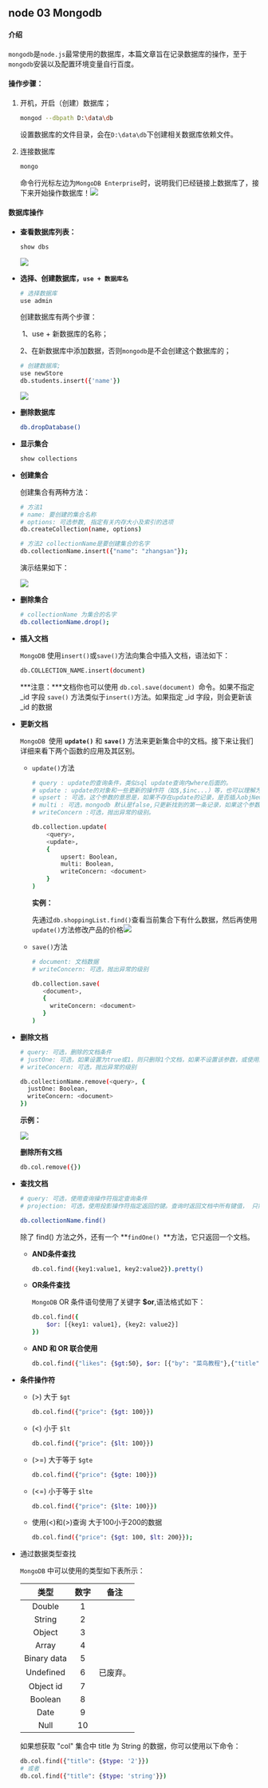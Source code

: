 ## node 03 Mongodb

#### 介绍

​		`mongodb`是`node.js`最常使用的数据库，本篇文章旨在记录数据库的操作，至于`mongodb`安装以及配置环境变量自行百度。

#### 操作步骤：

1. 开机，开启（创建）数据库；

   ```bash
   mongod --dbpath D:\data\db
   ```

   设置数据库的文件目录，会在`D:\data\db`下创建相关数据库依赖文件。

2. 连接数据库

   ```bash
   mongo
   ```

   命令行光标左边为`MongoDB Enterprise`时，说明我们已经链接上数据库了，接下来开始操作数据库！![](../image/mongodb.png)

#### 数据库操作

+ **查看数据库列表：**

  ```bash
  show dbs
  ```

  ![](../image/mongodb_showdbs.png)

+ **选择、创建数据库，`use + 数据库名`**

  ```bash
  # 选择数据库
  use admin
  ```

  创建数据库有两个步骤：

  ​	1、use + 新数据库的名称；

  ​	2、在新数据库中添加数据，否则`mongodb`是不会创建这个数据库的；

  ```bash
  # 创建数据库;
  use newStore
  db.students.insert({'name'})
  ```

  ![](../image/mongodb_createdb.png)

+ **删除数据库**

  ```bash
  db.dropDatabase()
  ```

+ **显示集合**

  ```bash
  show collections
  ```

  

+ **创建集合**

  创建集合有两种方法：

  ```bash
  # 方法1
  # name: 要创建的集合名称
  # options: 可选参数, 指定有关内存大小及索引的选项
  db.createCollection(name, options)
  
  # 方法2 collectionName是要创建集合的名字
  db.collectionName.insert({"name": "zhangsan"});
  ```

  演示结果如下：

  ![](../image/mongodb_createCollection.png)

+ **删除集合**

  ```bash
  # collectionName 为集合的名字
  db.collectionName.drop();
  ```

+ **插入文档**

  `MongoDB` 使用` insert() `或` save() `方法向集合中插入文档，语法如下：

  ```bash
  db.COLLECTION_NAME.insert(document)
  ```

  ***注意：***文档你也可以使用 `db.col.save(document) `命令。如果不指定 _id 字段 `save()` 方法类似于` insert() `方法。如果指定 _id 字段，则会更新该 _id 的数据

+ **更新文档**

  `MongoDB `使用 **`update()`** 和 **`save()`** 方法来更新集合中的文档。接下来让我们详细来看下两个函数的应用及其区别。

  + `update()`方法

    ```bash
    # query : update的查询条件，类似sql update查询内where后面的。
    # update : update的对象和一些更新的操作符（如$,$inc...）等，也可以理解为sql update查询内set后面的
    # upsert : 可选，这个参数的意思是，如果不存在update的记录，是否插入objNew,true为插入，默认是false，不插入。
    # multi : 可选，mongodb 默认是false,只更新找到的第一条记录，如果这个参数为true,就把按条件查出来多条记录全部更新。
    # writeConcern :可选，抛出异常的级别。
    
    db.collection.update(
    	<query>,
        <update>, 
        {
        	upsert: Boolean,
        	multi: Boolean,
        	writeConcern: <document>
    	}
    )
    ```

    **实例：**

    先通过`db.shoppingList.find()`查看当前集合下有什么数据，然后再使用`update()`方法修改产品的价格![](../image/mongodb_update.png)

  + `save()`方法

    ```bash
    # document: 文档数据
    # writeConcern: 可选，抛出异常的级别
    
    db.collection.save(
       <document>,
       {
         writeConcern: <document>
       }
    )
    ```

+ **删除文档**

  ```bash
  # query: 可选，删除的文档条件
  # justOne: 可选，如果设置为true或1，则只删除1个文档，如果不设置该参数，或使用默认值false，则删除所有匹配条件的文档。
  # writeConcern: 可选，抛出异常的级别
  
  db.collectionName.remove(<query>, {
  	justOne: Boolean,
  	writeConcern: <document>
  })
  ```

  **示例：**

  ![](../image/mongodb_remove.png)

  **删除所有文档**

  ```bash
  db.col.remove({})
  ```

+ **查找文档**

  ```bash
  # query: 可选，使用查询操作符指定查询条件
  # projection: 可选，使用投影操作符指定返回的键。查询时返回文档中所有键值， 只需省略该参数即可（默认省略）。
  
  db.collectionName.find()
  ```

  除了 find() 方法之外，还有一个 **`findOne() `**方法，它只返回一个文档。

  + **AND条件查找**

    ```bash
    db.col.find({key1:value1, key2:value2}).pretty()
    ```

  + **OR条件查找**

    `MongoDB` OR 条件语句使用了关键字 **$or**,语法格式如下：

    ```bash
    db.col.find({
    	$or: [{key1: value1}, {key2: value2}]
    })
    ```

  + **AND 和 OR 联合使用**

    ```bash
    db.col.find({"likes": {$gt:50}, $or: [{"by": "菜鸟教程"},{"title": "MongoDB 教程"}]}).pretty()
    ```

+ **条件操作符**

  + (>)	大于	`$gt`

    ```bash
    db.col.find({"price": {$gt: 100}})
    ```

  + (<)    小于    `$lt`

    ```bash
    db.col.find({"price": {$lt: 100}})
    ```

  + (>=)    大于等于    `$gte`

    ```bash
    db.col.find({"price": {$gte: 100}})
    ```

  + (<=)    小于等于   `$lte`

    ```bash
    db.col.find({"price": {$lte: 100}})
    ```

  + 使用(<)和(>)查询 大于100小于200的数据

    ```bash
    db.col.find({"price": {$gt: 100, $lt: 200}});
    ```

+ 通过数据类型查找

  `MongoDB` 中可以使用的类型如下表所示：

  |    类型     | 数字 |   备注   |
  | :---------: | :--: | :------: |
  |   Double    |  1   |          |
  |   String    |  2   |          |
  |   Object    |  3   |          |
  |    Array    |  4   |          |
  | Binary data |  5   |          |
  |  Undefined  |  6   | 已废弃。 |
  |  Object id  |  7   |          |
  |   Boolean   |  8   |          |
  |    Date     |  9   |          |
  |    Null     |  10  |          |

  如果想获取 "col" 集合中 title 为 String 的数据，你可以使用以下命令：

  ```bash
  db.col.find({"title": {$type: '2'}})
  # 或者
  db.col.find({"title": {$type: 'string'}})
  ```

  